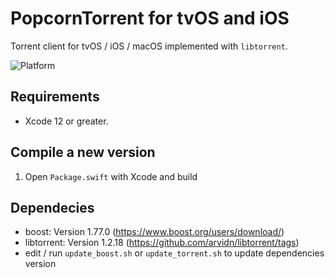 # PopcornTorrent for tvOS and iOS

Torrent client for tvOS / iOS / macOS implemented with `libtorrent`.

![Platform](http://img.shields.io/badge/platform-macOS%20%7C%20iOS%20%7C%20tvOS-lightgrey.svg?style=flat)

## Requirements

- Xcode 12 or greater.

## Compile a new version

1. Open `Package.swift` with Xcode and build


## Dependecies

- boost: Version 1.77.0 (https://www.boost.org/users/download/)
- libtorrent: Version 1.2.18 (https://github.com/arvidn/libtorrent/tags)
- edit / run `update_boost.sh` or `update_torrent.sh` to update dependencies version
